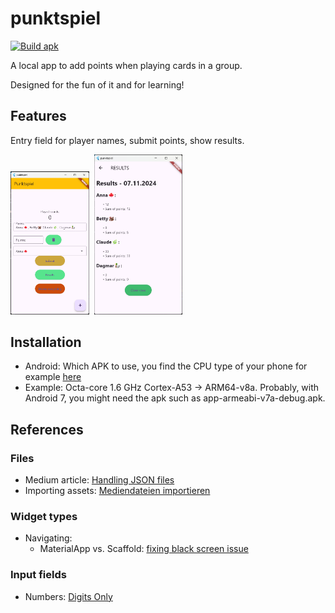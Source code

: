 # punktspiel

[![Build apk](https://github.com/DGrothe-PhD/punktspiel/actions/workflows/ci.yml/badge.svg)](https://github.com/DGrothe-PhD/punktspiel/actions/workflows/ci.yml)

A local app to add points when playing cards in a group.

Designed for the fun of it and for learning!

## Features
Entry field for player names, submit points, show results.

<img src="./doc/ExampleSubmitForm.png" alt="Submit Form" style="width:25%; height:auto;">&nbsp;&nbsp;<img src="./doc/ExampleResults.png" alt="Example Results" style="width:28%; height:auto;">

## Installation
* Android: Which APK to use, you find the CPU type of your phone for example [here](https://www.gsmarena.com/)
* Example: Octa-core 1.6 GHz Cortex-A53 &rarr; ARM64-v8a. Probably, with Android 7, you might need the apk such as app-armeabi-v7a-debug.apk.

## References

### Files
* Medium article: [Handling JSON files](https://medium.com/@dudhatkirtan/flutter-read-json-file-from-assets-guide-2024-a99f31d9c2a6)
* Importing assets: [Mediendateien importieren](https://www.flutter.de/artikel/flutter-assets-bilder-sound-verwenden)

### Widget types
<!--* Updatable tables (beta state?): [Dynamic table](https://pub.dev/packages/dynamic_table)-->
* Navigating:
  - MaterialApp vs. Scaffold: [fixing black screen issue](https://stackoverflow.com/questions/53723294/flutter-navigator-popcontext-returning-a-black-screen)

### Input fields
* Numbers: [Digits Only](https://stackoverflow.com/questions/49577781/how-to-create-number-input-field-in-flutter#49578197)
